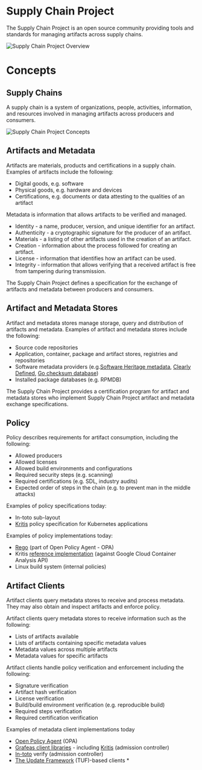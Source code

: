 # Supply Chain Project
The Supply Chain Project is an open source community providing tools and standards for managing artifacts across supply chains.

![Supply Chain Project Overview](images/SupplyChainProjectOverview.png)

# Concepts

## Supply Chains

A supply chain is a system of organizations, people, activities, information, and resources involved in managing artifacts across producers and consumers.

![Supply Chain Project Concepts](images/SupplyChainProjectConcepts.png)

## Artifacts and Metadata
Artifacts are materials, products and certifications in a supply chain. Examples of artifacts include the following:

* Digital goods, e.g. software
* Physical goods, e.g. hardware and devices
* Certifications, e.g. documents or data attesting to the qualities of an artifact

Metadata is information that allows artifacts to be verified and managed.

* Identity - a name, producer, version, and unique identifier for an artifact.
* Authenticity - a cryptographic signature for the producer of an artifact.
* Materials - a listing of other artifacts used in the creation of an artifact.
* Creation - information about the process followed for creating an artifact.
* License - information that identifies how an artifact can be used.
* Integrity - information that allows verifying that a received artifact is free from tampering during transmission.

The Supply Chain Project defines a specification for the exchange of artifacts and metadata between producers and consumers.

## Artifact and Metadata Stores

Artifact and metadata stores manage storage, query and distribution of artifacts and metadata. Examples of artifact and metadata stores include the following:

*   Source code repositories
*   Application, container, package and artifact stores, registries and repositories
*   Software metadata providers (e.g.[Software Heritage metadata](https://www.softwareheritage.org/2019/05/28/mining-software-metadata-for-80-m-projects-and-even-more/), [Clearly Defined](https://clearlydefined.io/), [Go checksum database](https://go.googlesource.com/proposal/+/master/design/25530-sumdb.md))
*   Installed package databases (e.g. RPMDB)

The Supply Chain Project provides a certification program for artifact and metadata stores who implement Supply Chain Project artifact and metadata exchange specifications.

## Policy

Policy describes requirements for artifact consumption, including the following:

*   Allowed producers
*   Allowed licenses
*   Allowed build environments and configurations
*   Required security steps (e.g. scanning)
*   Required certifications (e.g. SDL, industry audits)
*   Expected order of steps in the chain (e.g. to prevent man in the middle attacks)

Examples of policy specifications today:



*   In-toto sub-layout
*   [Kritis](https://github.com/grafeas/kritis) policy specification for Kubernetes applications

Examples of policy implementations today:

*   [Rego](https://www.openpolicyagent.org/docs/latest/policy-language/) (part of Open Policy Agent - OPA)
*   Kritis [reference implementation](https://github.com/grafeas/kritis/blob/master/docs/install.md) (against Google Cloud Container Analysis API)
*   Linux build system (internal policies)


## Artifact Clients

Artifact clients query metadata stores to receive and process metadata. They may also obtain and inspect artifacts and enforce policy.

Artifact clients query metadata stores to receive information such as the following:

*   Lists of artifacts available
*   Lists of artifacts containing specific metadata values
*   Metadata values across multiple artifacts
*   Metadata values for specific artifacts

 Artifact clients handle policy verification and enforcement including the following:

*   Signature verification
*   Artifact hash verification
*   License verification
*   Build/build environment verification (e.g. reproducible build)
*   Required steps verification
*   Required certification verification

Examples of metadata client implementations today

*   [Open Policy Agent](https://www.openpolicyagent.org/docs/latest/) (OPA)
*   [Grafeas client libraries](https://github.com/grafeas) - including [Kritis](https://www.bing.com/search?q=grafeas+kritis&PC=U531&cvid=e7f41d082a614612b1ffb6c22bf66ae2&FORM=ANNTA9) (admission controller)
*   [In-toto](https://github.com/in-toto/in-toto) verify (admission controller)
*   [The Update Framework](https://github.com/theupdateframework/specification/blob/master/tuf-spec.md) (TUF)-based clients
    *  

